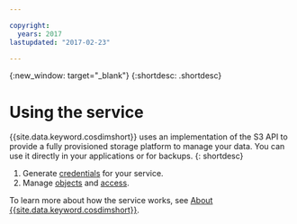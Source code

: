 ```yaml
---

copyright:
  years: 2017
lastupdated: "2017-02-23"

---
```


{:new_window: target="_blank"}
{:shortdesc: .shortdesc}

# Using the service

{{site.data.keyword.cosdimshort}} uses an implementation of the S3 API to provide a fully provisioned storage platform to manage your data. You can use it directly in your applications or for backups.
{: shortdesc}

1. Generate [credentials](/docs/services/ObjectStorage/os_dedicated_credentials.html) for your service.
2. Manage [objects](/docs/services/ObjectStorage/os_dedicated_objects.html) and [access](/docs/services/ObjectStorage/os_dedicated_security.html).


To learn more about how the service works, see [About {{site.data.keyword.cosdimshort}}](/docs/services/ObjectStorage/os_works_dedicated.html).

